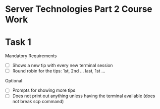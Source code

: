 # Server Technologies Part 2 Course Work

# Task 1 

Mandatory Requirements

- [ ] Shows a new tip with every new terminal session
- [ ] Round robin for the tips: 1st, 2nd … last, 1st …

Optional 

- [ ] Prompts for showing more tips
- [ ] Does not print out anything unless having the terminal available (does not break scp command)